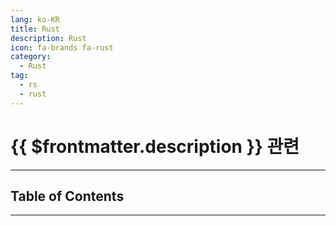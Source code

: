 ```yaml
---
lang: ko-KR
title: Rust
description: Rust
icon: fa-brands fa-rust
category: 
  - Rust
tag:
  - rs
  - rust
---
```


# {{ $frontmatter.description }} 관련



<ShieldsGroup logos="rust"/>

---

## Table of Contents

<ToCLocal basePath="/programming/rust/" />

---

<TagLinks />